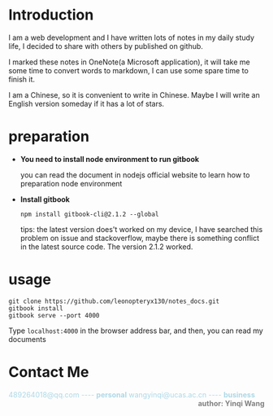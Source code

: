 # Introduction

I am a web development and I have written lots of notes in my daily study life, I decided to share with others by published on github.

I marked these notes in OneNote(a Microsoft application), it will take me some time to convert words to markdown, I can use some spare time to finish it.

I am a Chinese, so it is convenient to write in Chinese. Maybe I will write an English version someday if it has a lot of stars.

# preparation
 - **You need to install node environment to run gitbook**

    you can read the document in nodejs official website to learn how to preparation node environment
 - **Install gitbook**
    ```
    npm install gitbook-cli@2.1.2 --global
    ```
    tips: the latest version does't worked on my device, I have searched this problem on issue and stackoverflow, maybe there is something conflict in the latest source code. The version 2.1.2 worked.

# usage
```
git clone https://github.com/leonopteryx130/notes_docs.git
gitbook install
gitbook serve --port 4000
```
Type ```localhost:4000``` in the browser address bar, and then, you can read my documents

# Contact Me
<font color=lightblue>
    489264018@qq.com ---- <strong>personal</strong>
<font>

<font color=lightblue>
    wangyinqi@ucas.ac.cn ---- <strong>business</strong>
<font>

<div  align=right>
    <font color=grey>
        <strong>author: Yinqi Wang</strong>
    <font>
</div>

